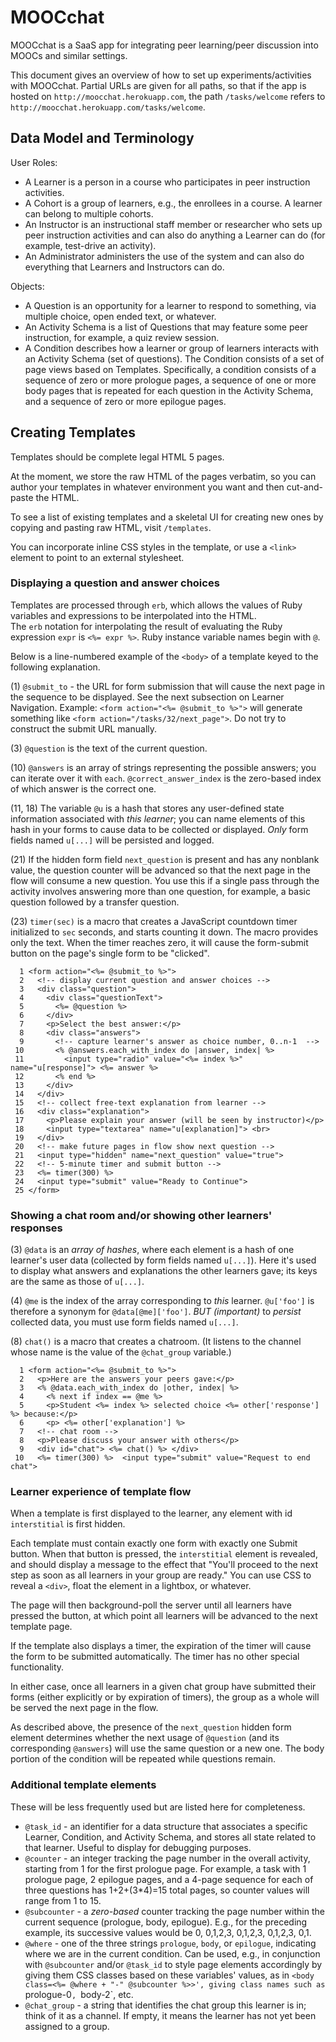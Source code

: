 MOOCchat
========

MOOCchat is a SaaS app for integrating peer learning/peer discussion
into MOOCs and similar settings.

This document gives an overview of how to set up experiments/activities
with MOOCchat.  Partial URLs are given for all paths, so that if the
app is hosted on `http://moocchat.herokuapp.com`, the path
`/tasks/welcome` refers to `http://moocchat.herokuapp.com/tasks/welcome`.

## Data Model and Terminology

User Roles:

* A Learner is a person in a course who participates in peer instruction
activities.  
* A Cohort is a group of learners, e.g., the enrollees in a course.  A
learner can belong to multiple cohorts.
* An Instructor is an instructional staff member or researcher who sets
up peer instruction activities and can also do anything a Learner can do
(for example, test-drive an activity).
* An Administrator administers the use of the system and can also do
everything that Learners and Instructors can do.

Objects:

* A Question is an opportunity for a learner to respond to something,
via multiple choice, open ended text, or whatever.
* An Activity Schema is a list of Questions that may feature some peer
instruction, for example, a quiz review session.
* A Condition describes how a learner or group of learners interacts
with an Activity Schema (set of questions).  The Condition consists of a
set of page views based on Templates.  Specifically, a condition
consists of a sequence of zero or more prologue pages, a sequence of one
or more body pages that is repeated for each question in the Activity
Schema, and a sequence of zero or more epilogue pages.

## Creating Templates

Templates should be complete legal HTML 5 pages.

At the moment, we store the raw HTML of the pages verbatim, so you can
author your templates in whatever environment you want and then
cut-and-paste the HTML.

To see a list of existing templates and a skeletal UI for creating new ones by
copying and pasting raw HTML, visit `/templates`.

You can incorporate inline CSS styles in the template, or use a `<link>`
element to point to an external stylesheet.

### Displaying a question and answer choices

Templates are processed through `erb`, which allows the values of Ruby
variables and expressions to be interpolated into the HTML.  
The `erb` notation for
interpolating the result of evaluating the Ruby expression `expr`
is `<%= expr %>`.  Ruby instance variable
names begin with `@`.

Below is a line-numbered example of the `<body>` of a template keyed to
the following explanation.

(1) `@submit_to` - the URL for form submission that will cause the next page
in the sequence to be displayed.  See the next subsection on Learner
Navigation.  Example: `<form action="<%= @submit_to %>">` will
generate something like `<form action="/tasks/32/next_page">`.  Do not
try to construct the submit URL manually.

(3) `@question` is the text of the current question.  

(10) `@answers` is an array of strings representing the possible
answers; you can iterate over it with `each`.  `@correct_answer_index`
is the zero-based index of which answer is the correct one.

(11, 18) The variable `@u` is a hash
that stores any user-defined state information associated with *this
learner*; you can name elements of this hash in your forms to cause data
to be collected or displayed.  *Only* form fields named `u[...]` will be
persisted and logged.  

(21) If the hidden form field `next_question` is present and has any nonblank
value, the question counter will be advanced so that the next page in
the flow will consume a new question.  You use this if a single pass
through the activity involves answering more than one question, for
example, a basic question followed by a transfer question.

(23) `timer(sec)` is a macro that creates a JavaScript countdown timer
initialized to `sec` seconds, and starts counting it down.  The macro
provides only the text.  When the timer reaches zero, it will cause the
form-submit button on the page's single form to be "clicked".  


```
  1 <form action="<%= @submit_to %>">
  2   <!-- display current question and answer choices -->
  3   <div class="question">
  4     <div class="questionText"> 
  5       <%= @question %>
  6     </div>
  7     <p>Select the best answer:</p>
  8     <div class="answers">
  9       <!-- capture learner's answer as choice number, 0..n-1  -->
 10       <% @answers.each_with_index do |answer, index| %>
 11         <input type="radio" value="<%= index %>" name="u[response]"> <%= answer %>
 12       <% end %>
 13     </div>
 14   </div>
 15   <!-- collect free-text explanation from learner -->
 16   <div class="explanation">
 17     <p>Please explain your answer (will be seen by instructor)</p>
 18     <input type="textarea" name="u[explanation]"> <br>
 19   </div>
 20   <!-- make future pages in flow show next question -->
 21   <input type="hidden" name="next_question" value="true">
 22   <!-- 5-minute timer and submit button -->
 23   <%= timer(300) %>
 24   <input type="submit" value="Ready to Continue">
 25 </form>
```

### Showing a chat room and/or showing other learners' responses

(3) `@data` is an *array of hashes*, where each element is a hash of
one learner's user data (collected by form fields named
`u[...]`).  Here it's used to display what answers and explanations the
other learners gave; its keys are the same as those of `u[...]`.  

(4) `@me` is the index of the array corresponding to *this* learner.
`@u['foo']` is therefore a synonym for `@data[@me]['foo']`.  *BUT
(important)* to *persist* collected data, you must use form fields named
`u[...]`.

(8) `chat()` is a macro that creates a chatroom.  (It listens to the
channel whose name is the value of the `@chat_group` variable.)  


```
  1 <form action="<%= @submit_to %>">
  2   <p>Here are the answers your peers gave:</p>
  3   <% @data.each_with_index do |other, index| %>
  4     <% next if index == @me %>
  5     <p>Student <%= index %> selected choice <%= other['response'] %> because:</p>
  6     <p> <%= other['explanation'] %>
  7   <!-- chat room -->
  8   <p>Please discuss your answer with others</p>
  9   <div id="chat"> <%= chat() %> </div>
 10   <%= timer(300) %>  <input type="submit" value="Request to end chat">  
```

### Learner experience of template flow

When a template is first displayed to the learner, any element with id
`interstitial` is first hidden. 

Each template must contain exactly one form with exactly one Submit
button.  When that button is pressed, the `interstitial` element is
revealed, and should display a message to the effect that "You'll
proceed to the next step as soon as all learners in your group are
ready."  You can use CSS to reveal a `<div>`, float the element in a
lightbox, or whatever.  

The page will then background-poll the server until all learners have
pressed the button, at which point all learners will be advanced to the
next template page.

If the template also displays a timer, the expiration of the timer will
cause the form to be submitted automatically.  The timer has no other
special functionality.

In either case, once all learners in a given chat group have submitted
their forms (either explicitly or by expiration of timers), the group as
a whole will be served the next page in the flow.

As described above, the presence of the `next_question` hidden form
element determines whether the next usage of `@question` (and its
corresponding `@answers`) will use the same question or a new one.  The
body portion of the condition will be repeated while questions remain.

### Additional template elements

These will be less frequently used but are listed here for completeness.

* `@task_id` - an identifier for a data structure that associates a
specific Learner, Condition, and Activity Schema, and stores all state
related to that learner.  Useful to display for debugging purposes.
* `@counter` - an integer tracking the page number in the overall
activity, starting from 1 for the first prologue page.  For example, a
task with 1 prologue page, 2 epilogue pages, and a 4-page sequence for
each of three questions has 1+2+(3*4)=15 total pages, so counter values
will range from 1 to 15.
* `@subcounter` - a *zero-based* counter tracking the page number within
the current 
sequence (prologue, body, epilogue).  E.g., for the
preceding example, its successive values would be 0, 0,1,2,3, 0,1,2,3,
0,1,2,3, 0,1.
* `@where` - one of the three strings `prologue`, `body`, or `epilogue`,
indicating where we are in the current condition.  Can be used, e.g., in
conjunction with `@subcounter` and/or `@task_id` to style page elements
accordingly by giving them CSS classes based on these variables' values,
as in `<body class=<%= @where + "-" @subcounter %>>', giving class names
such as `prologue-0`, `body-2`, etc.
* `@chat_group` - a string that identifies the chat group this
learner is in; think of it as a channel.  If empty, it means the learner
has not yet been assigned to a group.